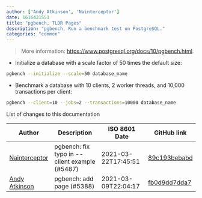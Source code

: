 ```yaml
---
author: ['Andy Atkinson', 'Nainterceptor']
date: 1616431551
title: "pgbench, TLDR Pages"
description: "pgbench, Run a benchmark test on PostgreSQL."
categories: "common"
---
```

> More information: <https://www.postgresql.org/docs/10/pgbench.html>.

- Initialize a database with a scale factor of 50 times the default size:

```bash
pgbench --initialize --scale=50 database_name
```

- Benchmark a database with 10 clients, 2 worker threads, and 10,000 transactions per client:

```bash
pgbench --client=10 --jobs=2 --transactions=10000 database_name
```
List of changes to this documentation


Author | Description | ISO 8601 Date | GitHub link
------|-----|-----|-----
[Nainterceptor](mailto:gael@demette.fr) | pgbench: fix typo in --client example (#5487) | 2021-03-22T17:45:51 | [89c193bebabd](https://github.com/tldr-pages/tldr/commit/89c193bebabd8226c6859c6771d17cf9a07f6103)
[Andy Atkinson](mailto:andyatkinson@gmail.com) | pgbench: add page (#5388) | 2021-03-09T22:04:17 | [fb0d9dd7dda7](https://github.com/tldr-pages/tldr/commit/fb0d9dd7dda74855dbf0cae4fd610ac0c8d81d0f)

